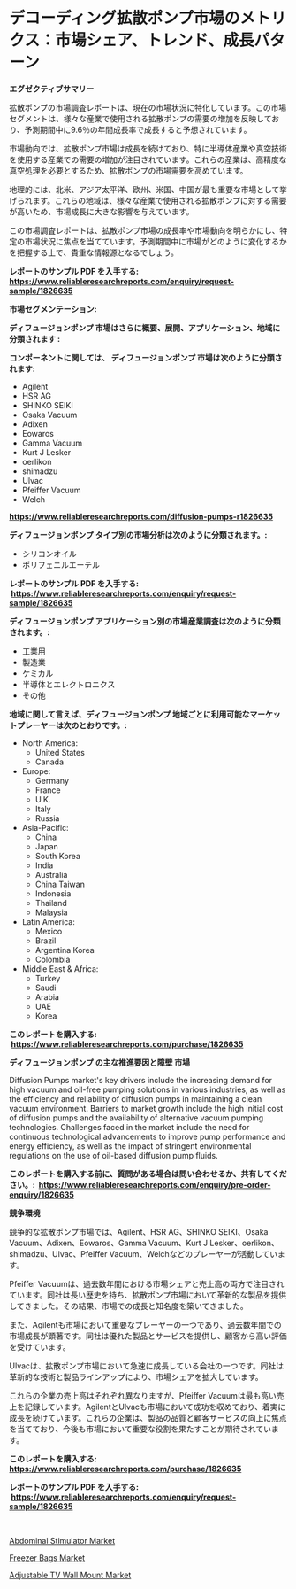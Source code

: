 <p><h1>デコーディング拡散ポンプ市場のメトリクス：市場シェア、トレンド、成長パターン</h1></p><p><strong>エグゼクティブサマリー</strong></p>
<p><p>拡散ポンプの市場調査レポートは、現在の市場状況に特化しています。この市場セグメントは、様々な産業で使用される拡散ポンプの需要の増加を反映しており、予測期間中に9.6％の年間成長率で成長すると予想されています。</p><p>市場動向では、拡散ポンプ市場は成長を続けており、特に半導体産業や真空技術を使用する産業での需要の増加が注目されています。これらの産業は、高精度な真空処理を必要とするため、拡散ポンプの市場需要を高めています。</p><p>地理的には、北米、アジア太平洋、欧州、米国、中国が最も重要な市場として挙げられます。これらの地域は、様々な産業で使用される拡散ポンプに対する需要が高いため、市場成長に大きな影響を与えています。</p><p>この市場調査レポートは、拡散ポンプ市場の成長率や市場動向を明らかにし、特定の市場状況に焦点を当てています。予測期間中に市場がどのように変化するかを把握する上で、貴重な情報源となるでしょう。</p></p>
<p><strong>レポートのサンプル PDF を入手する: <a href="https://www.reliableresearchreports.com/enquiry/request-sample/1826635">https://www.reliableresearchreports.com/enquiry/request-sample/1826635</a></strong></p>
<p><strong>市場セグメンテーション:</strong></p>
<p><strong> ディフュージョンポンプ 市場はさらに概要、展開、アプリケーション、地域に分類されます :</strong></p>
<p><strong>コンポーネントに関しては、 ディフュージョンポンプ 市場は次のように分類されます: &nbsp;</strong></p>
<p><ul><li>Agilent</li><li>HSR AG</li><li>SHINKO SEIKI</li><li>Osaka Vacuum</li><li>Adixen</li><li>Eowaros</li><li>Gamma Vacuum</li><li>Kurt J Lesker</li><li>oerlikon</li><li>shimadzu</li><li>Ulvac</li><li>Pfeiffer Vacuum</li><li>Welch</li></ul></p>
<p><strong><a href="https://www.reliableresearchreports.com/diffusion-pumps-r1826635">https://www.reliableresearchreports.com/diffusion-pumps-r1826635</a></strong></p>
<p><strong> ディフュージョンポンプ タイプ別の市場分析は次のように分類されます。:</strong></p>
<p><ul><li>シリコンオイル</li><li>ポリフェニルエーテル</li></ul></p>
<p><strong>レポートのサンプル PDF を入手する: &nbsp;<a href="https://www.reliableresearchreports.com/enquiry/request-sample/1826635">https://www.reliableresearchreports.com/enquiry/request-sample/1826635</a></strong></p>
<p><strong> ディフュージョンポンプ アプリケーション別の市場産業調査は次のように分類されます。:</strong></p>
<p><ul><li>工業用</li><li>製造業</li><li>ケミカル</li><li>半導体とエレクトロニクス</li><li>その他</li></ul></p>
<p><strong>地域に関して言えば、ディフュージョンポンプ 地域ごとに利用可能なマーケットプレーヤーは次のとおりです。:</strong></p>
<p><ul>
    <li>
        North America:
        <ul>
            <li>United States</li>
            <li>Canada</li>
        </ul>
    </li>
    <li>
        Europe:
        <ul>
            <li>Germany</li>
            <li>France</li>
            <li>U.K.</li>
            <li>Italy</li>
            <li>Russia</li>
        </ul>
    </li>
    <li>
        Asia-Pacific:
        <ul>
            <li>China</li>
            <li>Japan</li>
            <li>South Korea</li>
            <li>India</li>
            <li>Australia</li>
            <li>China Taiwan</li>
            <li>Indonesia</li>
            <li>Thailand</li>
            <li>Malaysia</li>
        </ul>
    </li>
    <li>
        Latin America:
        <ul>
            <li>Mexico</li>
            <li>Brazil</li>
            <li>Argentina Korea</li>
            <li>Colombia</li>
        </ul>
    </li>
    <li>
        Middle East & Africa:
        <ul>
            <li>Turkey</li>
            <li>Saudi</li>
            <li>Arabia</li>
            <li>UAE</li>
            <li>Korea</li>
        </ul>
    </li>
    </ul></p>
<p><strong>このレポートを購入する: &nbsp;<a href="https://www.reliableresearchreports.com/purchase/1826635">https://www.reliableresearchreports.com/purchase/1826635</a></strong></p>
<p><strong>ディフュージョンポンプ の主な推進要因と障壁 市場</strong></p>
<p><p>Diffusion Pumps market's key drivers include the increasing demand for high vacuum and oil-free pumping solutions in various industries, as well as the efficiency and reliability of diffusion pumps in maintaining a clean vacuum environment. Barriers to market growth include the high initial cost of diffusion pumps and the availability of alternative vacuum pumping technologies. Challenges faced in the market include the need for continuous technological advancements to improve pump performance and energy efficiency, as well as the impact of stringent environmental regulations on the use of oil-based diffusion pump fluids.</p></p>
<p><strong>このレポートを購入する前に、質問がある場合は問い合わせるか、共有してください。:&nbsp; <a href="https://www.reliableresearchreports.com/enquiry/pre-order-enquiry/1826635">https://www.reliableresearchreports.com/enquiry/pre-order-enquiry/1826635</a></strong></p>
<p><strong>競争環境</strong></p>
<p><p>競争的な拡散ポンプ市場では、Agilent、HSR AG、SHINKO SEIKI、Osaka Vacuum、Adixen、Eowaros、Gamma Vacuum、Kurt J Lesker、oerlikon、shimadzu、Ulvac、Pfeiffer Vacuum、Welchなどのプレーヤーが活動しています。</p><p>Pfeiffer Vacuumは、過去数年間における市場シェアと売上高の両方で注目されています。同社は長い歴史を持ち、拡散ポンプ市場において革新的な製品を提供してきました。その結果、市場での成長と知名度を築いてきました。</p><p>また、Agilentも市場において重要なプレーヤーの一つであり、過去数年間での市場成長が顕著です。同社は優れた製品とサービスを提供し、顧客から高い評価を受けています。</p><p>Ulvacは、拡散ポンプ市場において急速に成長している会社の一つです。同社は革新的な技術と製品ラインアップにより、市場シェアを拡大しています。</p><p>これらの企業の売上高はそれぞれ異なりますが、Pfeiffer Vacuumは最も高い売上を記録しています。AgilentとUlvacも市場において成功を収めており、着実に成長を続けています。これらの企業は、製品の品質と顧客サービスの向上に焦点を当てており、今後も市場において重要な役割を果たすことが期待されています。</p></p>
<p><strong>このレポートを購入する: &nbsp; <a href="https://www.reliableresearchreports.com/purchase/1826635">https://www.reliableresearchreports.com/purchase/1826635</a></strong></p>
<p><strong>レポートのサンプル PDF を入手する: &nbsp;<a href="https://www.reliableresearchreports.com/enquiry/request-sample/1826635">https://www.reliableresearchreports.com/enquiry/request-sample/1826635</a></strong><strong></strong></p>
<p>&nbsp;</p>
<p><p><a href="https://www.linkedin.com/pulse/abdominal-stimulator-market-research-report-its-history-forecast-nttae?trackingId=LLEv51kIhRfbXcUAqEnYyw%3D%3D">Abdominal Stimulator Market</a></p><p><a href="https://www.linkedin.com/pulse/freezer-bags-market-size-trends-complete-industry-overview-qdjoe?trackingId=v2XaQyKCmuWyexg8vl%2BEJw%3D%3D">Freezer Bags Market</a></p><p><a href="https://www.linkedin.com/pulse/adjustable-tv-wall-mount-market-share-evolution-growth-trends-fqyie?trackingId=JJq5yCQjcYBGvS13vSBwLg%3D%3D">Adjustable TV Wall Mount Market</a></p></p>